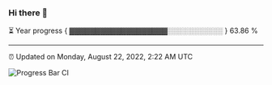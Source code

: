 ### Hi there 👋

⏳ Year progress { ▓▓▓▓▓▓▓▓▓▓▓▓▓▓▓▓▓▓▓░░░░░░░░░░░ } 63.86 %

---

⏰ Updated on Monday, August 22, 2022, 2:22 AM UTC

![Progress Bar CI](https://github.com/arthurbuhl/arthurbuhl/workflows/Progress%20Bar%20CI/badge.svg)
